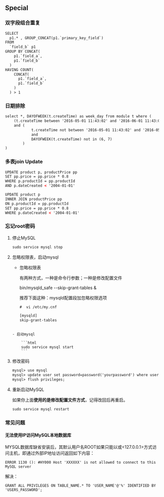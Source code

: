 ## Special

### 双字段组合重复

```html
SELECT 
  p1.* , GROUP_CONCAT(p1.`primary_key_field`)
FROM
  `field_b` p1 
GROUP BY CONCAT(
    p1.`field_a`,
    p1.`field_b`
  ) 
HAVING COUNT(
    CONCAT(
      p1.`field_a`,
      p1.`field_b`
    )
  ) > 1
```

### 日期排除

```html
select *, DAYOFWEEK(t.createTime) as week_day from module t where ( 
	(t.createTime between '2016-05-01 11:43:02' and '2016-06-01 11:43:02')
	and (
			t.createTime not between '2016-05-01 11:43:02' and '2016-05-03 11:43:02'
			and
			DAYOFWEEK(t.createTime) not in (6, 7)		
		)
)
```


### 多表join Update

```html
UPDATE product p, productPrice pp 
SET pp.price = pp.price * 0.8 
WHERE p.productId = pp.productId 
AND p.dateCreated < '2004-01-01' 
```


```html
UPDATE product p 
INNER JOIN productPrice pp 
ON p.productId = pp.productId 
SET pp.price = pp.price * 0.8 
WHERE p.dateCreated < '2004-01-01' 
```

### 忘记root密码
1. 停止MySQL
    ```html
    sudo service mysql stop
    ```

2. 忽略权限表，启动mysql

   - 忽略权限表

       有两种方式，一种是命令行参数；一种是修改配置文件
    
       bin/mysqld_safe --skip-grant-tables &
    
       推荐下面这种：mysqld配置段加忽略权限选项
    
        ```html
        #  vi /etc/my.cnf
        
        [mysqld]
        skip-grant-tables
    ```

   - 启动mysql
   
        ```html
        sudo service mysql start
        ```

3. 修改密码
    ```html
    mysql> use mysql
    mysql> update user set password=password('yourpassword') where user='root';
    mysql> flush privileges; 
    ```

4. 重新启动MySQL

    如果你上面**使用的是修改配置文件方式**，记得改回后再重启。
    
    ```html
    sudo service mysql restart
    ```


### 常见问题

#### 无法使用IP访问MySQL本地数据库
MYSQL数据库缺省安装后，其默认用户名ROOT如果只能以<localhost>或<127.0.0.1>方式访问主机，即通过外部IP地址访问返回如下内容：

    ERROR 1130 (): #HY000 Host 'XXXXXX' is not allowed to connect to this MySQL server
    
解决：

    GRANT ALL PRIVILEGES ON TABLE_NAME.* TO 'USER_NAME'@'%' IDENTIFIED BY 'USERS_PASSWORD';